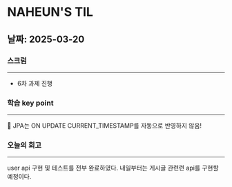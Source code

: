 # NAHEUN'S TIL 

## 날짜: 2025-03-20

### 스크럼
---
- 6차 과제 진행

### 학습 key point
---
📌 JPA는 ON UPDATE CURRENT_TIMESTAMP를 자동으로 반영하지 않음!

### 오늘의 회고
---
user api 구현 및 테스트를 전부 완료하였다. 내일부터는 게시글 관련련 api를 구현할 예정이다.